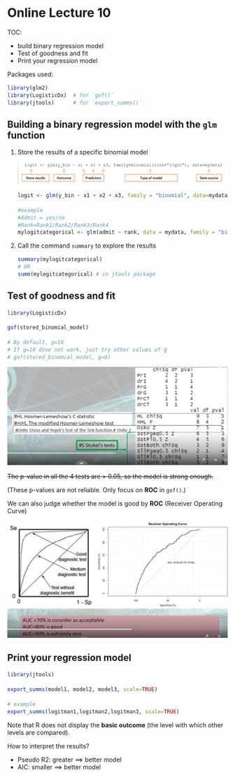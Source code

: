 # Online Lecture 10

TOC:

* build binary regression model
* Test of goodness and fit
* Print your regression model

Packages used:

```R
library(glm2)
library(LogisticDx)  # for `gof()`
library(jtools)      # for `export_summs()`
```



## Building a binary regression model with the `glm` function

1. Store the results of a specific binomial model

   ![](Online_lec_10_img/4.png)

   ```R
   logit <- glm(y_bin ~ x1 + x2 + x3, family = "binomial", data=mydata)
   
   #example
   #Admit = yes/no
   #Rank=Rank1/Rank2/Rank3/Rank4
   mylogitcategorical <- glm(admit ~ rank, data = mydata, family = "binomial")
   ```

2. Call the command `summary` to explore the results

   ```R
   summary(mylogitcategorical)
   # OR
   summ(mylogitcategorical) # in jtools package
   ```



## Test of goodness and fit

```R
library(LogisticDx)

gof(stored_binomial_model)

# By default, g=10
# If g=10 dose not work, just try other values of g
# gof(stored_binomial_model, g=8)
```

![](Online_lec_10_img/5.png)

~~The p-value in all the 4 tests are > 0.05, so the model is strong enough.~~

(These p-values are not reliable. Only focus on **ROC** in `gof()`.)



We can also judge whether the model is good by **ROC** (Receiver Operating Curve)

![](Online_lec_10_img/6.png)



## Print your regression model

```R
library(jtools)

export_summs(model1, model2, model3, scale=TRUE)

# example
export_summs(logitman1,logitman2,logitman3, scale=TRUE)
```

Note that R does not display the **basic outcome** (the level with which other levels are compared).



How to interpret the results?

* Pseudo R2: greater ==> better model
* AIC: smaller ==> better model
